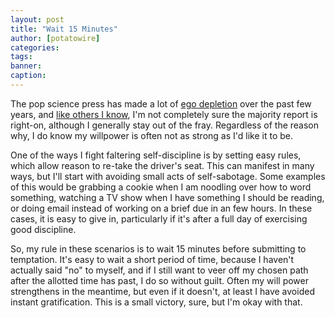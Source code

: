 ```yaml
---
layout: post
title: "Wait 15 Minutes"
author: [potatowire]
categories: 
tags: 
banner: 
caption: 
---
```



The pop science press has made a lot of [ego depletion](https://en.m.wikipedia.org/wiki/Ego_depletion) over the past few years, and [like others I know](http://www.macdrifter.com/2016/03/depletion-ego-link.html), I'm not completely sure the majority report is right-on, although I generally stay out of the fray. Regardless of the reason why, I do know my willpower is often not as strong as I'd like it to be.

One of the ways I fight faltering self-discipline is by setting easy rules, which allow reason to re-take the driver's seat. This can manifest in many ways, but I'll start with avoiding small acts of self-sabotage. Some examples of this would be grabbing a cookie when I am noodling over how to word something, watching a TV show when I have something I should be reading, or doing email instead of working on a brief due in an few hours. In these cases, it is easy to give in, particularly if it's after a full day of exercising good discipline. 

So, my rule in these scenarios is to wait 15 minutes before submitting to temptation. It's easy to wait a short period of time, because I haven't actually said "no" to myself, and if I still want to veer off my chosen path after the allotted time has past, I do so without guilt. Often my will power strengthens in the meantime, but even if it doesn't, at least I have avoided instant gratification. This is a small victory, sure, but I'm okay with that.

